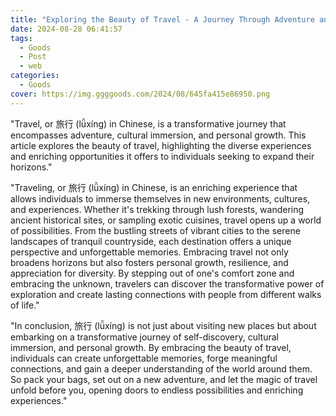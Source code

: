 ```yaml
---
title: "Exploring the Beauty of Travel - A Journey Through Adventure and Culture"
date: 2024-08-28 06:41:57
tags:
  - Goods
  - Post
  - web
categories:
  - Goods
cover: https://img.ggggoods.com/2024/08/645fa415e86950.png
---
```


"Travel, or 旅行 (lǚxíng) in Chinese, is a transformative journey that encompasses adventure, cultural immersion, and personal growth. This article explores the beauty of travel, highlighting the diverse experiences and enriching opportunities it offers to individuals seeking to expand their horizons."

"Traveling, or 旅行 (lǚxíng) in Chinese, is an enriching experience that allows individuals to immerse themselves in new environments, cultures, and experiences. Whether it's trekking through lush forests, wandering ancient historical sites, or sampling exotic cuisines, travel opens up a world of possibilities. From the bustling streets of vibrant cities to the serene landscapes of tranquil countryside, each destination offers a unique perspective and unforgettable memories. Embracing travel not only broadens horizons but also fosters personal growth, resilience, and appreciation for diversity. By stepping out of one's comfort zone and embracing the unknown, travelers can discover the transformative power of exploration and create lasting connections with people from different walks of life."

"In conclusion, 旅行 (lǚxíng) is not just about visiting new places but about embarking on a transformative journey of self-discovery, cultural immersion, and personal growth. By embracing the beauty of travel, individuals can create unforgettable memories, forge meaningful connections, and gain a deeper understanding of the world around them. So pack your bags, set out on a new adventure, and let the magic of travel unfold before you, opening doors to endless possibilities and enriching experiences."
